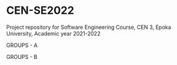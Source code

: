 # CEN-SE2022
Project repository for Software Engineering Course, CEN 3, Epoka University, Academic year 2021-2022


GROUPS - A




GROUPS - B 
